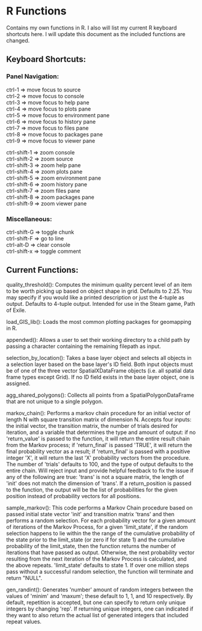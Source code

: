 # R Functions
Contains my own functions in R. I also will list my current R keyboard shortcuts here. I will update this document as the included functions are changed. 

## Keyboard Shortcuts:
### Panel Navigation:
ctrl-1 => move focus to source\
ctrl-2 => move focus to console\
ctrl-3 => move focus to help pane\
ctrl-4 => move focus to plots pane\
ctrl-5 => move focus to environment pane\
ctrl-6 => move focus to history pane\
ctrl-7 => move focus to files pane\
ctrl-8 => move focus to packages pane\
ctrl-9 => move focus to viewer pane

ctrl-shift-1 => zoom console\
ctrl-shift-2 => zoom source\
ctrl-shift-3 => zoom help pane\
ctrl-shift-4 => zoom plots pane\
ctrl-shift-5 => zoom environment pane\
ctrl-shift-6 => zoom history pane\
ctrl-shift-7 => zoom files pane\
ctrl-shift-8 => zoom packages pane\
ctrl-shift-9 => zoom viewer pane


### Miscellaneous:
ctrl-shift-G  =>  toggle chunk\
ctrl-shift-F  =>  go to line\
ctrl-alt-D    =>  clear console\
ctrl-shift-x  =>  toggle comment

## Current Functions:
quality_threshold(): Computes the minimum quality percent level of an item to be worth picking up based on object shape in grid. Defaults to 2.25. You may specify if you would like a printed description or just the 4-tuple as output. Defaults to 4-tuple output. Intended for use in the Steam game, Path of Exile.
  
load_GIS_lib(): Loads the most common plotting packages for geomapping in R.

appendwd(): Allows a user to set their working directory to a child path by passing a character containing the remaining filepath as input.

selection_by_location(): Takes a base layer object and selects all objects in a selection layer based on the base layer's ID field. Both input objects must be of one of the three vector SpatialXDataFrame objects (i.e. all spatial data frame types except Grid). If no ID field exists in the base layer object, one is assigned.

agg_shared_polygons(): Collects all points from a SpatialPolygonDataFrame that are not unique to a single polygon.

markov_chain(): Performs a markov chain procedure for an initial vector of length N with square transition matrix of dimension N. Accepts four inputs: the initial vector, the transition matrix, the number of trials desired for iteration, and a variable that determines the type and amount of output: if no 'return_value' is passed to the function, it will return the entire result chain from the Markov process; if 'return_final' is passed 'TRUE', it will return the final probability vector as a result; if 'return_final' is passed with a positive integer 'X', it will return the last 'X' probability vectors from the procedure. The number of 'trials' defaults to 100, and the type of output defaults to the entire chain. Will reject input and provide helpful feedback to fix the issue if any of the following are true: 'trans' is not a square matrix, the length of 'init' does not match the dimension of 'trans'. If a return_position is passed to the function, the output will be the list of probabilities for the given position instead of probability vectors for all positions.

sample_markov(): This code performs a Markov Chain procedure based on passed initial state vector 'init' and transition matrix 'trans' and then performs a random selection. For each probability vector for a given amount of iterations of the Markov Process, for a given 'limit_state', if the random selection happens to lie within the the range of the cumulative probability of the state prior to the limit_state (or zero if for state 1) and the cumulative probability of the limit_state, then the function returns the number of iterations that have passed as output. Otherwise, the next probability vector resulting from the next iteration of the Markov Process is calculated, and the above repeats. 'limit_state' defaults to state 1. If over one million steps pass without a successful random selection, the function will terminate and return "NULL".

gen_randint(): Generates 'number' amount of random integers between the values of 'minim' and 'maxum'; these default to 1, 1, and 10 respectively. By default, repetition is accepted, but one can specify to return only unique integers by changing 'rep'. If returning unique integers, one can indicated if they want to also return the actual list of generated integers that included repeat values.